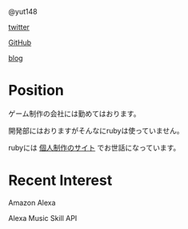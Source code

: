 @yut148

[twitter](https://twitter.com/yut148)

[GitHub](https://github.com/yut148)

[blog](https://shiroikagami.blogspot.com/)

# Position

ゲーム制作の会社には勤めてはおります。

開発部にはおりますがそんなにrubyは使っていません。

rubyには [ 個人制作のサイト](https://misheard.fun) でお世話になっています。

# Recent Interest

Amazon Alexa

Alexa Music Skill API
